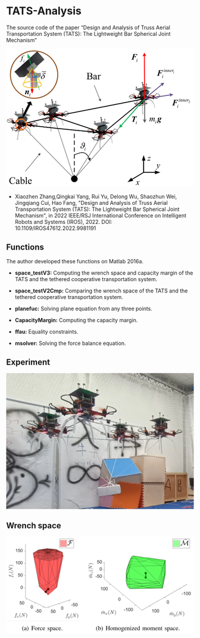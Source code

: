 # TATS-Analysis
The source code of the paper “Design and Analysis of Truss Aerial Transportation System (TATS): The Lightweight Bar Spherical Joint Mechanism”

![image](https://github.com/mkb9559/TATS-Analysis/blob/main/Truss%20Aerial%20Transportation%20System%20(TATS)1.png)

- Xiaozhen Zhang,Qingkai Yang, Rui Yu, Delong Wu, Shaozhun Wei, Jingqiang Cui, Hao Fang, "Design and Analysis of Truss Aerial Transportation System (TATS): The Lightweight Bar Spherical Joint Mechanism", in 2022 IEEE/RSJ International Conference on Intelligent Robots and Systems (IROS), 2022. DOI: 10.1109/IROS47612.2022.9981191

## Functions
The author developed these functions on Matlab 2016a.

- **space_testV3:** Computing the wrench space and capacity margin of the TATS and the tethered cooperative transportation system.

- **space_testV2Cmp:** Comparing the wrench space of the TATS and the tethered cooperative transportation system.

- **planefuc:** Solving plane equation from any three points.

- **CapacityMargin:** Computing the capacity margin.

- **ffau:** Equality constraints.

- **msolver:** Solving the force balance equation.

## Experiment
![image](https://github.com/mkb9559/TATS-Analysis/blob/main/Truss%20Aerial%20Transportation%20System%20(TATS)2.png)

## Wrench space
![image](https://github.com/mkb9559/TATS-Analysis/blob/main/Wrench%20Space.png)


